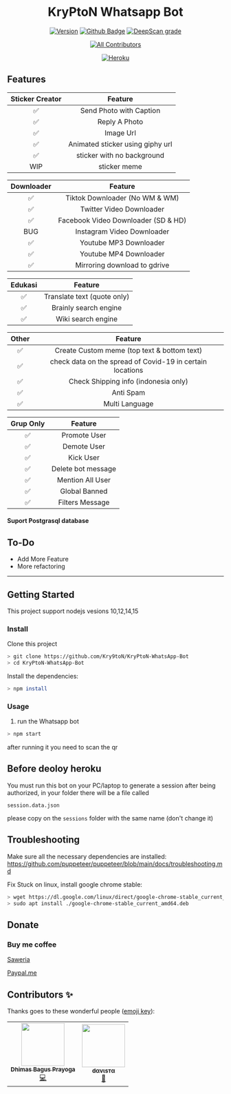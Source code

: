 <div align="center">
 
# KryPtoN Whatsapp Bot 
[![Version](https://img.shields.io/badge/version%20K--wa%20Bot-v0.1.0-brightgreen)](https://github.com/Kry9toN/KryPtoN-WhatsApp-Bot/releases)
[![Github Badge](https://github.com/Kry9toN/KryPtoN-WhatsApp-Bot/actions/workflows/node.js.yml/badge.svg)](https://github.com/Kry9toN/KryPtoN-WhatsApp-Bot/actions)
[![DeepScan grade](https://deepscan.io/api/teams/11540/projects/15621/branches/315271/badge/grade.svg?token=a1fa0980263b30233c0ddf1e9c3ed778290db2ee)](https://deepscan.io/dashboard#view=project&tid=11540&pid=15621&bid=315271)

<!-- ALL-CONTRIBUTORS-BADGE:START - Do not remove or modify this section -->
[![All Contributors](https://img.shields.io/badge/all_contributors-2-orange.svg?style=flat-square)](#contributors-)
<!-- ALL-CONTRIBUTORS-BADGE:END -->

[![Heroku](https://www.herokucdn.com/deploy/button.svg)](https://heroku.com/deploy?template=https://github.com/AnasBex/naesan-wa/tree/master)

</div>

## Features

| Sticker Creator|                Feature                          |
| :------------: | :---------------------------------------------: |
|       ✅       | Send Photo with Caption                         |
|       ✅       | Reply A Photo                                   |
|       ✅       | Image Url                                       |
|       ✅       | Animated sticker using giphy url                |
|       ✅       | sticker with no background                      |
|       WIP      | sticker meme                                    |

| Downloader     |                     Feature                     |
| :------------: | :---------------------------------------------: |
|       ✅       |   Tiktok Downloader (No WM & WM)                |
|       ✅       |   Twitter Video Downloader                      |
|       ✅       |   Facebook Video Downloader (SD & HD)           |
|       BUG      |   Instagram Video Downloader                    |
|       ✅       |   Youtube MP3  Downloader                       |
|       ✅       |   Youtube MP4 Downloader                        |
|       ✅       |   Mirroring download to gdrive                  |

| Edukasi        |                     Feature                     |
| :------------: | :---------------------------------------------: |
|       ✅       |   Translate text (quote only)                   |
|       ✅       |   Brainly search engine                         |
|       ✅       |   Wiki search engine                            |

| Other          |                     Feature                     |
| :------------: | :---------------------------------------------: |
|       ✅       |   Create Custom meme (top text & bottom text)   |
|       ✅       |   check data on the spread of Covid-19 in certain locations|
|       ✅       |   Check Shipping info (indonesia only)          |
|       ✅       |   Anti Spam                                     |
|       ✅       |   Multi Language                                |

| Grup Only      |                     Feature                     |
| :------------: | :---------------------------------------------: |
|       ✅       |   Promote User                                  |
|       ✅       |   Demote User                                   |
|       ✅       |   Kick User                                     |
|       ✅       |   Delete bot message                            |
|       ✅       |   Mention All User                              |
|       ✅       |   Global Banned                                 |
|       ✅       |   Filters Message                               |

#### Suport Postgrasql database

## To-Do
 - Add More Feature
 - More refactoring
 
---

## Getting Started

This project support nodejs vesions 10,12,14,15

### Install
Clone this project

```bash
> git clone https://github.com/Kry9toN/KryPtoN-WhatsApp-Bot
> cd KryPtoN-WhatsApp-Bot
```

Install the dependencies:

```bash
> npm install
```

### Usage
1. run the Whatsapp bot

```bash
> npm start
```

after running it you need to scan the qr

## Before deoloy heroku

You must run this bot on your PC/laptop to generate a session
after being authorized, in your folder there will be a file called
```
session.data.json
```
please copy on the `sessions` folder with the same name (don't change it)

## Troubleshooting
Make sure all the necessary dependencies are installed: https://github.com/puppeteer/puppeteer/blob/main/docs/troubleshooting.md

Fix Stuck on linux, install google chrome stable: 
```bash
> wget https://dl.google.com/linux/direct/google-chrome-stable_current_amd64.deb
> sudo apt install ./google-chrome-stable_current_amd64.deb
```

## Donate

### Buy me coffee
[Saweria](https://saweria.co/donate/Kry9toN)
 
[Paypal.me](https://www.paypal.me/KomodoOS)
 

## Contributors ✨

Thanks goes to these wonderful people ([emoji key](https://allcontributors.org/docs/en/emoji-key)):

<!-- ALL-CONTRIBUTORS-LIST:START - Do not remove or modify this section -->
<!-- prettier-ignore-start -->
<!-- markdownlint-disable -->
<table>
  <tr>
    <td align="center"><a href="http://kry9ton.tech"><img src="https://avatars1.githubusercontent.com/u/44697929?v=4" width="100px;" alt=""/><br /><sub><b>Dhimas Bagus Prayoga</b></sub></a><br /><a href="https://github.com/Kry9toN/KryPtoN-WhatsApp-Bot/commits?author=Kry9toN" title="Code">💻</a></td>
    <td align="center"><a href="http://rzlamrr.github.io"><img src="https://avatars3.githubusercontent.com/u/46296998?v=4" width="100px;" alt=""/><br /><sub><b>dαvιѕтα</b></sub></a><br /><a href="https://github.com/Kry9toN/KryPtoN-WhatsApp-Bot/issues?q=author%3Arzlamrr" title="Bug reports">🐛</a></td>
  </tr>
</table>

<!-- markdownlint-enable -->
<!-- prettier-ignore-end -->
<!-- ALL-CONTRIBUTORS-LIST:END -->
